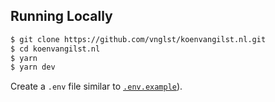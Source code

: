## Running Locally

```bash
$ git clone https://github.com/vnglst/koenvangilst.nl.git
$ cd koenvangilst.nl
$ yarn
$ yarn dev
```

Create a `.env` file similar to [`.env.example`]()).

